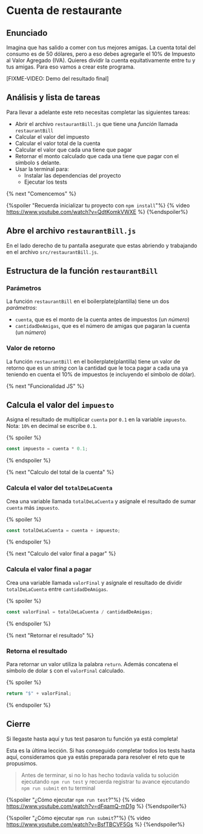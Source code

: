 # Cuenta de restaurante

## Enunciado

Imagina que has salido a comer con tus mejores amigas. La cuenta total
del consumo es de 50 dólares, pero a eso debes agregarle el 10% de Impuesto al
Valor Agregado (IVA). Quieres dividir la cuenta equitativamente entre tu y tus amigas.
Para eso vamos a crear este programa.

[FIXME-VIDEO: Demo del resultado final]

## Análisis y lista de tareas

Para llevar a adelante este reto necesitas completar las siguientes tareas:

- Abrir el archivo `restaurantBill.js` que tiene una _función_ llamada `restaurantBill`
- Calcular el valor del impuesto
- Calcular el valor total de la cuenta
- Calcular el valor que cada una tiene que pagar
- Retornar el monto calculado que cada una tiene que pagar con el símbolo `$` delante.
- Usar la terminal para:
  * Instalar las dependencias del proyecto
  * Ejecutar los tests

{% next "Comencemos" %}

{%spoiler "Recuerda inicializar tu proyecto con `npm install`"%}
{% video https://www.youtube.com/watch?v=QdtKomkVWXE %}
{%endspoiler%}

## Abre el archivo `restaurantBill.js`

En el lado derecho de tu pantalla asegurate que estas abriendo y trabajando
en el archivo `src/restaurantBill.js`.

## Estructura de la función `restaurantBill`

### Parámetros

La función `restaurantBill` en el boilerplate(plantilla) tiene un dos _parámetros_:

- `cuenta`, que es el monto de la cuenta antes de impuestos (un _número_)
- `cantidadDeAmigas`, que es el número de amigas que pagaran la cuenta (un _número_)

### Valor de retorno

La función `restaurantBill` en el boilerplate(plantilla) tiene un valor
de retorno que es un _string_ con la cantidad que le toca pagar a cada una
ya teniendo en cuenta el 10% de impuestos (e incluyendo el símbolo de dólar).

{% next "Funcionalidad JS" %}

## Calcula el valor del `impuesto`

Asigna el resultado de multiplicar `cuenta` por `0.1` en la variable `impuesto`.
Nota: `10%` en decimal se escribe `0.1`.

{% spoiler %}

```js
const impuesto = cuenta * 0.1;
```

{% endspoiler %}

{% next "Calculo del total de la cuenta" %}

### Calcula el valor del `totalDeLaCuenta`

Crea una variable llamada `totalDeLaCuenta` y asígnale el resultado de
sumar `cuenta` más `impuesto`.

{% spoiler %}

```js
const totalDeLaCuenta = cuenta + impuesto;
```

{% endspoiler %}

{% next "Calculo del valor final a pagar" %}

### Calcula el valor final a pagar

Crea una variable llamada `valorFinal` y asígnale el resultado de
dividir `totalDeLaCuenta` entre `cantidadDeAmigas`.

{% spoiler %}

```js
const valorFinal = totalDeLaCuenta / cantidadDeAmigas;
```

{% endspoiler %}

{% next "Retornar el resultado" %}

### Retorna el resultado

Para retornar un valor utiliza la palabra `return`. Además concatena
el símbolo de dolar `$` con el `valorFinal` calculado.

{% spoiler %}

```js
return "$" + valorFinal;
```

{% endspoiler %}

## Cierre

Si llegaste hasta aquí y tus test pasaron tu función ya está completa!

Esta es la última lección. Si has conseguido completar todos los tests hasta aquí,
consideramos que ya estás preparada para resolver el reto que te propusimos.

> Antes de terminar, si no lo has hecho todavía valida tu solución ejecutando
> `npm run test` y recuerda registrar tu avance ejecutando `npm run submit` en
> tu terminal

{%spoiler "¿Cómo ejecutar `npm run test`?"%}
{% video https://www.youtube.com/watch?v=dFqamQ-mD1g %}
{%endspoiler%}

{%spoiler "¿Cómo ejecutar `npm run submit`?"%}
{% video https://www.youtube.com/watch?v=BsfTBCVF5Gs %}
{%endspoiler%}
